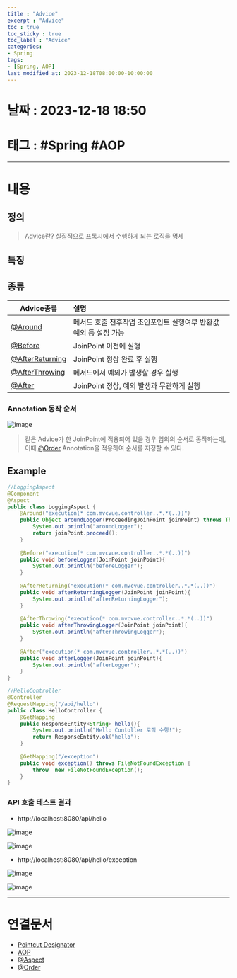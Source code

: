 ```yaml
---
title : "Advice"
excerpt : "Advice"
toc : true
toc_sticky : true
toc_label : "Advice"
categories:
- Spring
tags:
- [Spring, AOP]
last_modified_at: 2023-12-18T08:00:00-10:00:00
---
```


# 날짜 : 2023-12-18 18:50

# 태그 : #Spring #AOP
---

# 내용

## 정의
> Advice란?
> 실질적으로 프록시에서 수행하게 되는 로직을 명세

## 특징

## 종류

| Advice종류      | 설명                                                              |
| --------------- |:----------------------------------------------------------------- |
| [@Around](../../aop/aop-@Around)     | 메서드 호출 전후작업 조인포인트 실행여부 반환값 예외 등 설정 가능 |
| [@Before](../../aop/aop-@Before)         | JoinPoint 이전에 실행                                             |
| [@AfterReturning](../../aop/aop-@AfterReturning) | JoinPoint 정상 완료 후 실행                                       |
| [@AfterThrowing](../../aop/aop-@AfterThrowing)  | 메서드에서 예외가 발생할 경우 실행                                |
| [@After](../../aop/aop-@After)          | JoinPoint 정상, 예외 발생과 무관하게 실행                         |

### Annotation 동작 순서
  
![image](../../assets/images/AdviceAnnotationOrder.png)

> 
> 같은 Advice가 한 JoinPoint에 적용되어 있을 경우 임의의 순서로 동작하는데, 이때 [@Order](../../annotation/annotation-@Order) Annotation을 적용하여 순서를 지정할 수 있다.

## Example

```java
//LoggingAspect
@Component  
@Aspect  
public class LoggingAspect {  
    @Around("execution(* com.mvcvue.controller..*.*(..))")  
    public Object aroundLogger(ProceedingJoinPoint joinPoint) throws Throwable{  
        System.out.println("aroundLogger");  
        return joinPoint.proceed();  
    }  
  
    @Before("execution(* com.mvcvue.controller..*.*(..))")  
    public void beforeLogger(JoinPoint joinPoint){  
        System.out.println("beforeLogger");  
    }  
  
    @AfterReturning("execution(* com.mvcvue.controller..*.*(..))")  
    public void afterReturningLogger(JoinPoint joinPoint){  
        System.out.println("afterReturningLogger");  
    }  
  
    @AfterThrowing("execution(* com.mvcvue.controller..*.*(..))")  
    public void afterThrowingLogger(JoinPoint joinPoint){  
        System.out.println("afterThrowingLogger");  
    }  
  
    @After("execution(* com.mvcvue.controller..*.*(..))")  
    public void afterLogger(JoinPoint joinPoint){  
        System.out.println("afterLogger");  
    }  
}
```

```java
//HelloController
@Controller  
@RequestMapping("/api/hello")  
public class HelloController {  
    @GetMapping  
    public ResponseEntity<String> hello(){  
        System.out.println("Hello Contoller 로직 수행!");  
        return ResponseEntity.ok("hello");  
    }  
  
    @GetMapping("/exception")  
    public void exception() throws FileNotFoundException {  
        throw  new FileNotFoundException();  
    }  
}
```

### API 호출 테스트 결과
- http://localhost:8080/api/hello
  
![image](../../assets/images/PostManCallHelloAPI.png)
  
![image](../../assets/images/CallHelloAPIResult.png)

- http://localhost:8080/api/hello/exception
  
![image](../../assets/images/PostManCallExceptionResult.png)
  
![image](../../assets/images/CallExceptionAPIResult.png)

---

# 연결문서
- [Pointcut Designator](../../spring/spring-Pointcut-Designator)
- [AOP](../../spring/spring-AOP)
- [@Aspect](../../aop/aop-@Aspect)
- [@Order](../../annotation/annotation-@Order)